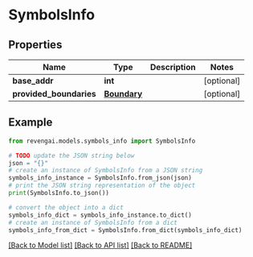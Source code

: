 # SymbolsInfo


## Properties

Name | Type | Description | Notes
------------ | ------------- | ------------- | -------------
**base_addr** | **int** |  | [optional] 
**provided_boundaries** | [**Boundary**](Boundary.md) |  | [optional] 

## Example

```python
from revengai.models.symbols_info import SymbolsInfo

# TODO update the JSON string below
json = "{}"
# create an instance of SymbolsInfo from a JSON string
symbols_info_instance = SymbolsInfo.from_json(json)
# print the JSON string representation of the object
print(SymbolsInfo.to_json())

# convert the object into a dict
symbols_info_dict = symbols_info_instance.to_dict()
# create an instance of SymbolsInfo from a dict
symbols_info_from_dict = SymbolsInfo.from_dict(symbols_info_dict)
```
[[Back to Model list]](../README.md#documentation-for-models) [[Back to API list]](../README.md#documentation-for-api-endpoints) [[Back to README]](../README.md)


